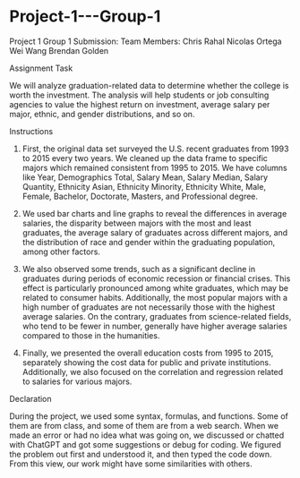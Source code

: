 # Project-1---Group-1
Project 1 Group 1 Submission: 
Team Members:
  Chris Rahal
  Nicolas Ortega
  Wei Wang
  Brendan Golden
  
Assignment Task

We will analyze graduation-related data to determine whether the college is worth the investment. The analysis will help students or job consulting agencies to value the highest return on investment, average salary per major, ethnic, and gender distributions, and so on. 

Instructions

1.	First, the original data set surveyed the U.S. recent graduates from 1993 to 2015 every two years. We cleaned up the data frame to specific majors which remained consistent from 1995 to 2015. We have columns like Year, Demographics Total, Salary Mean, Salary Median, Salary Quantity, Ethnicity Asian, Ethnicity Minority, Ethnicity White, Male, Female, Bachelor, Doctorate, Masters, and Professional degree.

2.	We used bar charts and line graphs to reveal the differences in average salaries, the disparity between majors with the most and least graduates, the average salary of graduates across different majors, and the distribution of race and gender within the graduating population, among other factors.
  
3.	We also observed some trends, such as a significant decline in graduates during periods of economic recession or financial crises. This effect is particularly pronounced among white graduates, which may be related to consumer habits. Additionally, the most popular majors with a high number of graduates are not necessarily those with the highest average salaries. On the contrary, graduates from science-related fields, who tend to be fewer in number, generally have higher average salaries compared to those in the humanities.

4. Finally, we presented the overall education costs from 1995 to 2015, separately showing the cost data for public and private institutions. Additionally, we also focused on the correlation and regression related to salaries for various majors.

Declaration

During the project, we used some syntax, formulas, and functions. Some of them are from class, and some of them are from a web search. When we made an error or had no idea what was going on, we discussed or chatted with ChatGPT and got some suggestions or debug for coding. We figured the problem out first and understood it, and then typed the code down. From this view, our work might have some similarities with others.

